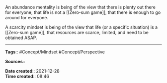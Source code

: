 An abundance mentality is being of the view that there is plenty out there for everyone, that life is not a [[Zero-sum game]], that there is enough to go around for everyone.

A scarcity mindset is being of the view that life (or a specific situation) is a [[Zero-sum game]], that resources are scarce, limited, and need to be obtained ASAP. 



---
**Tags**:: #Concept/Mindset #Concept/Perspective 

**Sources**::

**Date created**:: 2021-12-28  
**Time created**:: 08:46